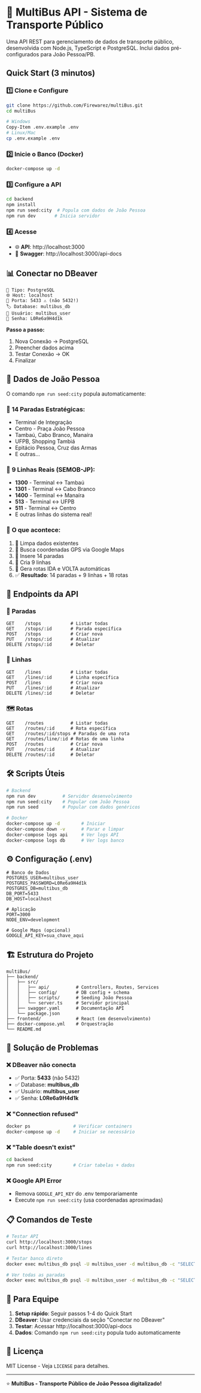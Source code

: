 # 🚌 MultiBus API - Sistema de Transporte Público

Uma API REST para gerenciamento de dados de transporte público, desenvolvida com Node.js, TypeScript e PostgreSQL. Inclui dados pré-configurados para João Pessoa/PB.

##  Quick Start (3 minutos)

### 1️⃣ **Clone e Configure**
```bash
git clone https://github.com/Firewarez/multiBus.git
cd multiBus

# Windows
Copy-Item .env.example .env
# Linux/Mac  
cp .env.example .env
```

### 2️⃣ **Inicie o Banco (Docker)**
```bash
docker-compose up -d
```

### 3️⃣ **Configure a API**
```bash
cd backend
npm install
npm run seed:city  # Popula com dados de João Pessoa
npm run dev       # Inicia servidor
```

### 4️⃣ **Acesse**
- 🌐 **API**: http://localhost:3000
- 📖 **Swagger**: http://localhost:3000/api-docs

## 📊 Conectar no DBeaver

```
🔧 Tipo: PostgreSQL
🌐 Host: localhost
🔌 Porta: 5433 ⚠️ (não 5432!)
🏷️ Database: multibus_db
👤 Usuário: multibus_user
🔑 Senha: L0Re6a9H4d1k
```

**Passo a passo:**
1. Nova Conexão → PostgreSQL
2. Preencher dados acima
3. Testar Conexão → OK
4. Finalizar

## 🌱 Dados de João Pessoa

O comando `npm run seed:city` popula automaticamente:

### 📍 **14 Paradas Estratégicas:**
- Terminal de Integração
- Centro - Praça João Pessoa  
- Tambaú, Cabo Branco, Manaíra
- UFPB, Shopping Tambiá
- Epitácio Pessoa, Cruz das Armas
- E outras...

### 🚌 **9 Linhas Reais (SEMOB-JP):**
- **1300** - Terminal ↔ Tambaú
- **1301** - Terminal ↔ Cabo Branco  
- **1400** - Terminal ↔ Manaíra
- **513** - Terminal ↔ UFPB
- **511** - Terminal ↔ Centro
- E outras linhas do sistema real!

### 🎯 **O que acontece:**
1. 🧹 Limpa dados existentes
2. 📍 Busca coordenadas GPS via Google Maps
3. 🚏 Insere 14 paradas
4. 🚌 Cria 9 linhas
5. 🔄 Gera rotas IDA e VOLTA automáticas
6. ✅ **Resultado**: 14 paradas + 9 linhas + 18 rotas

## 📡 Endpoints da API

### 🚏 **Paradas**
```
GET    /stops           # Listar todas
GET    /stops/:id       # Parada específica
POST   /stops           # Criar nova
PUT    /stops/:id       # Atualizar
DELETE /stops/:id       # Deletar
```

### 🚌 **Linhas**
```
GET    /lines           # Listar todas
GET    /lines/:id       # Linha específica
POST   /lines           # Criar nova
PUT    /lines/:id       # Atualizar
DELETE /lines/:id       # Deletar
```

### 🗺️ **Rotas**
```
GET    /routes          # Listar todas
GET    /routes/:id      # Rota específica
GET    /routes/:id/stops # Paradas de uma rota
GET    /routes/line/:id # Rotas de uma linha
POST   /routes          # Criar nova
PUT    /routes/:id      # Atualizar
DELETE /routes/:id      # Deletar
```

## 🛠️ Scripts Úteis

```bash
# Backend
npm run dev          # Servidor desenvolvimento
npm run seed:city    # Popular com João Pessoa
npm run seed         # Popular com dados genéricos

# Docker
docker-compose up -d        # Iniciar
docker-compose down -v      # Parar e limpar
docker-compose logs api     # Ver logs API
docker-compose logs db      # Ver logs banco
```

## ⚙️ Configuração (.env)

```env
# Banco de Dados
POSTGRES_USER=multibus_user
POSTGRES_PASSWORD=L0Re6a9H4d1k
POSTGRES_DB=multibus_db
DB_PORT=5433
DB_HOST=localhost

# Aplicação
PORT=3000
NODE_ENV=development

# Google Maps (opcional)
GOOGLE_API_KEY=sua_chave_aqui
```

## 🏗️ Estrutura do Projeto

```
multiBus/
├── backend/
│   ├── src/
│   │   ├── api/          # Controllers, Routes, Services
│   │   ├── config/       # DB config + schema
│   │   ├── scripts/      # Seeding João Pessoa
│   │   └── server.ts     # Servidor principal
│   ├── swagger.yaml      # Documentação API
│   └── package.json
├── frontend/             # React (em desenvolvimento)
├── docker-compose.yml    # Orquestração
└── README.md
```

## 🔧 Solução de Problemas

### ❌ **DBeaver não conecta**
- ✅ Porta: **5433** (não 5432)
- ✅ Database: **multibus_db**
- ✅ Usuário: **multibus_user**
- ✅ Senha: **L0Re6a9H4d1k**

### ❌ **"Connection refused"**
```bash
docker ps                # Verificar containers
docker-compose up -d     # Iniciar se necessário
```

### ❌ **"Table doesn't exist"**
```bash
cd backend
npm run seed:city        # Criar tabelas + dados
```

### ❌ **Google API Error**
- Remova `GOOGLE_API_KEY` do .env temporariamente
- Execute `npm run seed:city` (usa coordenadas aproximadas)

## 📋 Comandos de Teste

```bash
# Testar API
curl http://localhost:3000/stops
curl http://localhost:3000/lines

# Testar banco direto
docker exec multibus_db psql -U multibus_user -d multibus_db -c "SELECT COUNT(*) FROM stops;"

# Ver todas as paradas
docker exec multibus_db psql -U multibus_user -d multibus_db -c "SELECT name FROM stops;"
```

## 🎯 Para Equipe

1. **Setup rápido**: Seguir passos 1-4 do Quick Start
2. **DBeaver**: Usar credenciais da seção "Conectar no DBeaver"
3. **Testar**: Acessar http://localhost:3000/api-docs
4. **Dados**: Comando `npm run seed:city` popula tudo automaticamente

## 📄 Licença

MIT License - Veja `LICENSE` para detalhes.

---
⭐ **MultiBus - Transporte Público de João Pessoa digitalizado!**

